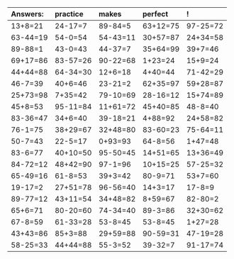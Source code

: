 | Answers: | practice | makes | perfect | ! |
| :--- | :--- | :--- | :--- | :--- |
| 13+8=21 | 24-17=7 | 89-84=5 | 63+12=75 | 97-25=72 | 
| 63-44=19 | 54-0=54 | 54-43=11 | 30+57=87 | 24+34=58 | 
| 89-88=1 | 43-0=43 | 44-37=7 | 35+64=99 | 39+7=46 | 
| 69+17=86 | 83-57=26 | 90-22=68 | 1+23=24 | 15+9=24 | 
| 44+44=88 | 64-34=30 | 12+6=18 | 4+40=44 | 71-42=29 | 
| 46-7=39 | 40+6=46 | 23-21=2 | 62+35=97 | 59+28=87 | 
| 25+73=98 | 7+35=42 | 79-10=69 | 28-16=12 | 15+74=89 | 
| 45+8=53 | 95-11=84 | 11+61=72 | 45+40=85 | 48-8=40 | 
| 83-36=47 | 34+6=40 | 39-18=21 | 4+88=92 | 24+58=82 | 
| 76-1=75 | 38+29=67 | 32+48=80 | 83-60=23 | 75-64=11 | 
| 50-7=43 | 22-5=17 | 0+93=93 | 64-8=56 | 1+47=48 | 
| 83-6=77 | 40+10=50 | 95-50=45 | 14+51=65 | 13+36=49 | 
| 84-72=12 | 48+42=90 | 97-1=96 | 10+15=25 | 57-25=32 | 
| 65-49=16 | 61-8=53 | 39+3=42 | 80-9=71 | 53+7=60 | 
| 19-17=2 | 27+51=78 | 96-56=40 | 14+3=17 | 17-8=9 | 
| 89-77=12 | 43+11=54 | 34+48=82 | 8+59=67 | 82-80=2 | 
| 65+6=71 | 80-20=60 | 74-34=40 | 89-3=86 | 32+30=62 | 
| 67-8=59 | 61-33=28 | 53-8=45 | 53-8=45 | 1+27=28 | 
| 43+43=86 | 85+3=88 | 29+59=88 | 90-59=31 | 47-19=28 | 
| 58-25=33 | 44+44=88 | 55-3=52 | 39-32=7 | 91-17=74 | 
